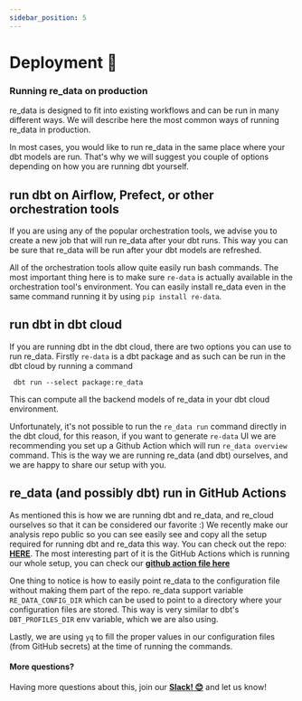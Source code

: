 ```yaml
---
sidebar_position: 5
---
```


# Deployment 🚀

### Running re_data on production

re_data is designed to fit into existing workflows and can be run in many different ways. We will describe here the most common ways of running re_data in production.

In most cases, you would like to run re_data in the same place where your dbt models are run. That's why we will suggest you couple of options depending on how you are running dbt yourself.

## run dbt on Airflow, Prefect, or other orchestration tools

If you are using any of the popular orchestration tools, we advise you to create a new job that will run re_data after your dbt runs. This way you can be sure that re_data will be run after your dbt models are refreshed.

All of the orchestration tools allow quite easily run bash commands. The most important thing here is to make sure `re-data` is actually available in the orchestration tool's environment. You can easily install re_data even in the same command running it by using `pip install re-data`.

## run dbt in dbt cloud

If you are running dbt in the dbt cloud, there are two options you can use to run re_data.
Firstly `re-data` is a dbt package and as such can be run in the dbt cloud by running a command

```
 dbt run --select package:re_data
```

This can compute all the backend models of re_data in your dbt cloud environment.

Unfortunately, it's not possible to run the `re_data run` command directly in the dbt cloud, for this reason, if you want to generate `re-data` UI we are recommending you set up a Github Action which will run `re_data overview` command. This is the way we are running re_data (and dbt) ourselves, and we are happy to share our setup with you.

## re_data (and possibly dbt) run in GitHub Actions

As mentioned this is how we are running dbt and re_data, and re_cloud ourselves so that it can be considered our favorite :) We recently make our analysis repo public so you can see easily see and copy all the setup required for running dbt and re_data this way. You can check out the repo: **[HERE](https://github.com/re-data/analysis)**.
The most interesting part of it is the GitHub Actions which is running our whole setup, you can check our **[github action file here](https://github.com/re-data/analysis/blob/main/.github/workflows/re_data.yml)** 

One thing to notice is how to easily point re_data to the configuration file without making them part of the repo.
re_data support variable `RE_DATA_CONFIG_DIR` which can be used to point to a directory where your configuration files are stored. This way is very similar to dbt's `DBT_PROFILES_DIR` env variable, which we are also using.

Lastly, we are using `yq` to fill the proper values in our configuration files (from GitHub secrets) at the time of running the commands.

#### More questions?

Having more questions about this, join our **[Slack! 😊](https://www.getre.io/slack)** and let us know!
